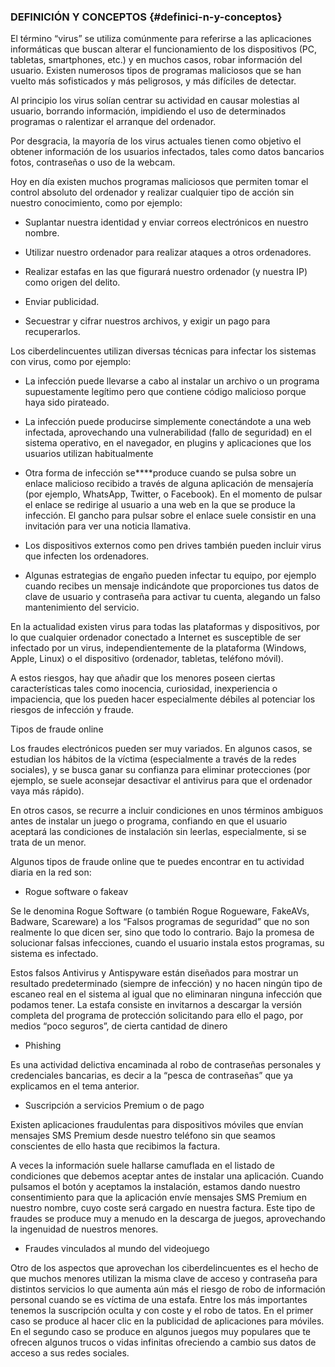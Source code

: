 ### DEFINICIÓN Y CONCEPTOS {#definici-n-y-conceptos}

El término “virus” se utiliza comúnmente para referirse a las aplicaciones informáticas que buscan alterar el funcionamiento de los dispositivos (PC, tabletas, smartphones, etc.) y en muchos casos, robar información del usuario. Existen numerosos tipos de programas maliciosos que se han vuelto más sofisticados y más peligrosos, y más difíciles de detectar.

Al principio los virus solían centrar su actividad en causar molestias al usuario, borrando información, impidiendo el uso de determinados programas o ralentizar el arranque del ordenador.

Por desgracia, la mayoría de los virus actuales tienen como objetivo el obtener información de los usuarios infectados, tales como datos bancarios fotos, contraseñas o uso de la webcam.

Hoy en día existen muchos programas maliciosos que permiten tomar el control absoluto del ordenador y realizar cualquier tipo de acción sin nuestro conocimiento, como por ejemplo:

*   Suplantar nuestra identidad y enviar correos electrónicos en nuestro nombre.

*   Utilizar nuestro ordenador para realizar ataques a otros ordenadores.

*   Realizar estafas en las que figurará nuestro ordenador (y nuestra IP) como origen del delito.

*   Enviar publicidad.

*   Secuestrar y cifrar nuestros archivos, y exigir un pago para recuperarlos.

Los ciberdelincuentes utilizan diversas técnicas para infectar los sistemas con virus, como por ejemplo:

*   La infección puede llevarse a cabo al instalar un archivo o un programa supuestamente legítimo pero que contiene código malicioso porque haya sido pirateado.

*   La infección puede producirse simplemente conectándote a una web infectada, aprovechando una vulnerabilidad (fallo de seguridad) en el sistema operativo, en el navegador, en plugins y aplicaciones que los usuarios utilizan habitualmente

*   Otra forma de infección se****produce cuando se pulsa sobre un enlace malicioso recibido a través de alguna aplicación de mensajería (por ejemplo, WhatsApp, Twitter, o Facebook). En el momento de pulsar el enlace se redirige al usuario a una web en la que se produce la infección. El gancho para pulsar sobre el enlace suele consistir en una invitación para ver una noticia llamativa.

*   Los dispositivos externos como pen drives también pueden incluir virus que infecten los ordenadores.

*   Algunas estrategias de engaño pueden infectar tu equipo, por ejemplo cuando recibes un mensaje indicándote que proporciones tus datos de clave de usuario y contraseña para activar tu cuenta, alegando un falso mantenimiento del servicio.

En la actualidad existen virus para todas las plataformas y dispositivos, por lo que cualquier ordenador conectado a Internet es susceptible de ser infectado por un virus, independientemente de la plataforma (Windows, Apple, Linux) o el dispositivo (ordenador, tabletas, teléfono móvil).

A estos riesgos, hay que añadir que los menores poseen ciertas características tales como inocencia, curiosidad, inexperiencia o impaciencia, que los pueden hacer especialmente débiles al potenciar los riesgos de infección y fraude.

Tipos de fraude online

Los fraudes electrónicos pueden ser muy variados. En algunos casos, se estudian los hábitos de la víctima (especialmente a través de la redes sociales), y se busca ganar su confianza para eliminar protecciones (por ejemplo, se suele aconsejar desactivar el antivirus para que el ordenador vaya más rápido).

En otros casos, se recurre a incluir condiciones en unos términos ambiguos antes de instalar un juego o programa, confiando en que el usuario aceptará las condiciones de instalación sin leerlas, especialmente, si se trata de un menor.

Algunos tipos de fraude online que te puedes encontrar en tu actividad diaria en la red son:

*   Rogue software o fakeav

Se le denomina Rogue Software (o también Rogue Rogueware, FakeAVs, Badware, Scareware) a los “Falsos programas de seguridad” que no son realmente lo que dicen ser, sino que todo lo contrario. Bajo la promesa de solucionar falsas infecciones, cuando el usuario instala estos programas, su sistema es infectado.

Estos falsos Antivirus y Antispyware están diseñados para mostrar un resultado predeterminado (siempre de infección) y no hacen ningún tipo de escaneo real en el sistema al igual que no eliminaran ninguna infección que podamos tener. La estafa consiste en invitarnos a descargar la versión completa del programa de protección solicitando para ello el pago, por medios “poco seguros”, de cierta cantidad de dinero

*   Phishing

Es una actividad delictiva encaminada al robo de contraseñas personales y credenciales bancarias, es decir a la “pesca de contraseñas” que ya explicamos en el tema anterior.

*   Suscripción a servicios Premium o de pago

Existen aplicaciones fraudulentas para dispositivos móviles que envían mensajes SMS Premium desde nuestro teléfono sin que seamos conscientes de ello hasta que recibimos la factura.

A veces la información suele hallarse camuflada en el listado de condiciones que debemos aceptar antes de instalar una aplicación. Cuando pulsamos el botón y aceptamos la instalación, estamos dando nuestro consentimiento para que la aplicación envíe mensajes SMS Premium en nuestro nombre, cuyo coste será cargado en nuestra factura. Este tipo de fraudes se produce muy a menudo en la descarga de juegos, aprovechando la ingenuidad de nuestros menores.

*   Fraudes vinculados al mundo del videojuego

Otro de los aspectos que aprovechan los ciberdelincuentes es el hecho de que muchos menores utilizan la misma clave de acceso y contraseña para distintos servicios lo que aumenta aún más el riesgo de robo de información personal cuando se es víctima de una estafa. Entre los más importantes tenemos la suscripción oculta y con coste y el robo de tatos. En el primer caso se produce al hacer clic en la publicidad de aplicaciones para móviles. En el segundo caso se produce en algunos juegos muy populares que te ofrecen algunos trucos o vidas infinitas ofreciendo a cambio sus datos de acceso a sus redes sociales.